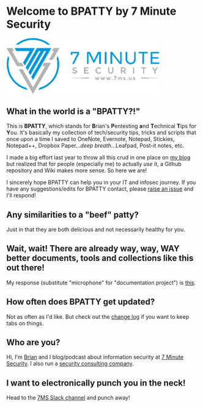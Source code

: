 Welcome to BPATTY by 7 Minute Security
==================
<img src="7.png" alt="7ms logo" style="width: 400px;"/>

What in the world is a "BPATTY?!"
--------

This is **BPATTY**, which stands for **B**rian's **P**entesting **a**nd **T**echnical **T**ips for **Y**ou.  It's basically my collection of tech/security tips, tricks and scripts that once upon a time I saved to OneNote, Evernote, Notepad, Stickies, Notepad++, Dropbox Paper...*deep breath*...Leafpad, Post-it notes, etc.  

I made a big effort last year to throw all this crud in one place on [my blog](https://7ms.us/) but realized that for people (especially me) to actually *use* it, a Github repository and Wiki makes more sense.  So here we are!

I sincerely hope BPATTY can help you in your IT and infosec journey.  If you have any suggestions/edits for BPATTY contact, please [raise an issue](https://github.com/braimee/bpatty/issues) and I'll respond!

Any similarities to a "beef" patty?
--------
Just in that they are both delicious and not necessarily healthy for you.


Wait, wait! There are already way, way, WAY better documents, tools and collections like this out there!
--------

My response (substitute "microphone" for "documentation project") is [this](https://youtu.be/C_SFevIz1FI?t=14).

How often does BPATTY get updated?
--------
Not as often as I'd like.  But check out the [change log](https://github.com/braimee/bpatty/blob/master/_CHANGELOG.md) if you want to keep tabs on things.

Who are you?
--------
Hi, I'm [Brian](http://brianjohnson.tv) and I blog/podcast about information security at [7 Minute Security](https://7ms.us).  I also run a [security consulting company](https://7MinSec.com).

I want to electronically punch you in the neck!
--------
Head to the [7MS Slack channel](https://slackpass.io/7minsec) and punch away!
